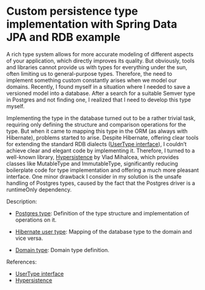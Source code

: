 # Custom persistence type implementation with Spring Data JPA and RDB example

A rich type system allows for more accurate modeling of different aspects of your application, which directly improves its quality.
But obviously, tools and libraries cannot provide us with types for everything under the sun, often limiting us to general-purpose types.
Therefore, the need to implement something custom constantly arises when we model our domains.
Recently, I found myself in a situation where I needed to save a versioned model into a database.
After a search for a suitable Semver type in Postgres and not finding one, I realized that I need to develop this type myself.

Implementing the type in the database turned out to be a rather trivial task, requiring only defining the structure and comparison operations for the type.
But when it came to mapping this type in the ORM (as always with Hibernate), problems started to arise.
Despite Hibernate, offering clear tools for extending the standard RDB dialects ([UserType interface](https://docs.jboss.org/hibernate/orm/5.6/javadocs/org/hibernate/usertype/UserType.html)),
I couldn’t achieve clear and elegant code by implementing it.
Therefore, I turned to a well-known library, [Hypersistence](https://github.com/vladmihalcea/hypersistence-utils) by Vlad Mihalcea,
which provides classes like MutableType and ImmutableType, significantly reducing boilerplate code for type implementation and offering a much more pleasant interface.
One minor drawback I consider in my solution is the unsafe handling of Postgres types, caused by the fact that the Postgres driver is a runtimeOnly dependency.

Description:
- [Postgres type](./src/testFixtures/resources/semver-type.sql):
Definition of the type structure and implementation of operations on it.

- [Hibernate user type](./src/main/kotlin/com/abogomazov/pgsemver/postgres/types/SemverType.kt):
Mapping of the database type to the domain and vice versa.

- [Domain type](./src/main/kotlin/com/abogomazov/pgsemver/types/Semver.kt):
Domain type definition.

References:
- [UserType interface](https://docs.jboss.org/hibernate/orm/5.6/javadocs/org/hibernate/usertype/UserType.html)
- [Hypersistence](https://github.com/vladmihalcea/hypersistence-utils)
